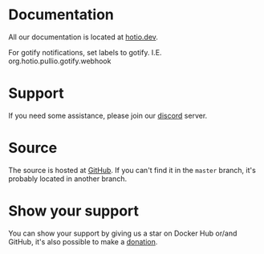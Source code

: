 # Documentation

All our documentation is located at [hotio.dev](https://hotio.dev).

For gotify notifications, set labels to gotify. I.E. org.hotio.pullio.gotify.webhook

# Support

If you need some assistance, please join our [discord](https://hotio.dev/discord) server.

# Source

The source is hosted at [GitHub](https://github.com/hotio). If you can't find it in the `master` branch, it's probably located in another branch.

# Show your support

You can show your support by giving us a star on Docker Hub or/and GitHub, it's also possible to make a [donation](https://hotio.dev/donate).
